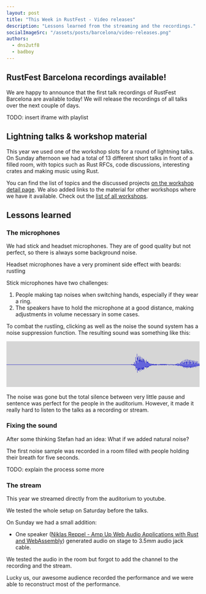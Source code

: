 ```yaml
---
layout: post
title: "This Week in RustFest - Video releases"
description: "Lessons learned from the streaming and the recordings."
socialImageSrc: "/assets/posts/barcelona/video-releases.png"
authors:
  - dns2utf8
  - badboy
---
```


## RustFest Barcelona recordings available!

We are happy to announce that the first talk recordings of RustFest Barcelona are available today!
We will release the recordings of all talks over the next couple of days.

TODO: insert iframe with playlist

## Lightning talks & workshop material

This year we used one of the workshop slots for a round of lightning talks.
On Sunday afternoon we had a total of 13 different short talks in front of a filled room,
with topics such as Rust RFCs, code discussions, interesting crates and making music using Rust.

You can find the list of topics and the discussed projects [on the workshop detail page](https://barcelona.rustfest.eu/sessions/bring-your-topic).
We also added links to the material for other workshops where we have it available. Check out the [list of all workshops](https://barcelona.rustfest.eu/workshops/).

## Lessons learned

### The microphones

We had stick and headset microphones.
They are of good quality but not perfect, so there is always some background noise.

Headset microphones have a very prominent side effect with beards: rustling

Stick microphones have two challenges:

1. People making tap noises when switching hands, especially if they wear a ring.
2. The speakers have to hold the microphone at a good distance, making adjustments in volume necessary in some cases.

To combat the rustling, clicking as well as the noise the sound system has a noise suppression function.
The resulting sound was something like this:

![Audio cut offs](/assets/posts/barcelona/video-releases-audio-cut-offs.png)

The noise was gone but the total silence between very little pause and sentence was perfect for the people in the auditorium.
However, it made it really hard to listen to the talks as a recording or stream.


### Fixing the sound

After some thinking Stefan had an idea: What if we added natural noise?

The first noise sample was recorded in a room filled with people holding their breath for five seconds.

TODO: explain the process some more

### The stream

This year we streamed directly from the auditorium to youtube.

We tested the whole setup on Saturday before the talks.

On Sunday we had a small addition:

* One speaker ([Niklas Reppel - Amp Up Web Audio Applications with Rust and WebAssembly](https://barcelona.rustfest.eu/sessions/amp-up-web-audio)) generated audio on stage to 3.5mm audio jack cable.

We tested the audio in the room but forgot to add the channel to the recording and the stream.

Lucky us, our awesome audience recorded the performance and we were able to reconstruct most of the performance.
